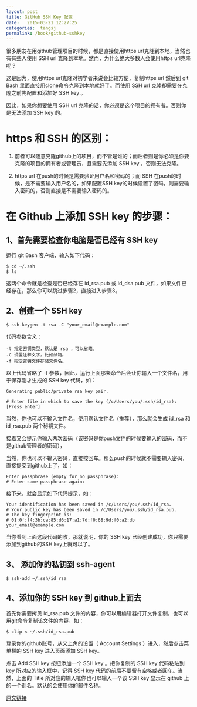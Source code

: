 ```yaml
---
layout: post
title: GitHub SSH Key 配置
date:   2015-03-21 12:27:25
categories:  tangsj
permalink: /book/github-sshkey
---
```


很多朋友在用github管理项目的时候，都是直接使用https url克隆到本地，当然也有有些人使用 SSH url 克隆到本地。然而，为什么绝大多数人会使用https url克隆呢？

这是因为，使用https url克隆对初学者来说会比较方便，复制https url 然后到 git Bash 里面直接用clone命令克隆到本地就好了。而使用 SSH url 克隆却需要在克隆之前先配置和添加好 SSH key 。

因此，如果你想要使用 SSH url 克隆的话，你必须是这个项目的拥有者。否则你是无法添加 SSH key 的。

https 和 SSH 的区别：
===

1. 前者可以随意克隆github上的项目，而不管是谁的；而后者则是你必须是你要克隆的项目的拥有者或管理员，且需要先添加 SSH key ，否则无法克隆。

2. https url 在push的时候是需要验证用户名和密码的；而 SSH 在push的时候，是不需要输入用户名的，如果配置SSH key的时候设置了密码，则需要输入密码的，否则直接是不需要输入密码的。

**在 Github 上添加 SSH key 的步骤：**
===

1、首先需要检查你电脑是否已经有 SSH key
---

运行 git Bash 客户端，输入如下代码：

	$ cd ~/.ssh
	$ ls

这两个命令就是检查是否已经存在 id_rsa.pub 或 id_dsa.pub 文件，如果文件已经存在，那么你可以跳过步骤2，直接进入步骤3。

2、创建一个 SSH key 
---

	$ ssh-keygen -t rsa -C "your_email@example.com"

代码参数含义：

	-t 指定密钥类型，默认是 rsa ，可以省略。
	-C 设置注释文字，比如邮箱。
	-f 指定密钥文件存储文件名。

以上代码省略了 -f 参数，因此，运行上面那条命令后会让你输入一个文件名，用于保存刚才生成的 SSH key 代码，如：

	Generating public/private rsa key pair.

	# Enter file in which to save the key (/c/Users/you/.ssh/id_rsa): [Press enter]

当然，你也可以不输入文件名，使用默认文件名（推荐），那么就会生成 id_rsa 和 id_rsa.pub 两个秘钥文件。

 
接着又会提示你输入两次密码（该密码是你push文件的时候要输入的密码，而不是github管理者的密码），

当然，你也可以不输入密码，直接按回车。那么push的时候就不需要输入密码，直接提交到github上了，如：

	Enter passphrase (empty for no passphrase): 
	# Enter same passphrase again:

接下来，就会显示如下代码提示，如：

	Your identification has been saved in /c/Users/you/.ssh/id_rsa.
	# Your public key has been saved in /c/Users/you/.ssh/id_rsa.pub.
	# The key fingerprint is:
	# 01:0f:f4:3b:ca:85:d6:17:a1:7d:f0:68:9d:f0:a2:db your_email@example.com

当你看到上面这段代码的收，那就说明，你的 SSH key 已经创建成功，你只需要添加到github的SSH key上就可以了。

3、 添加你的私钥到 ssh-agent
---
	$ ssh-add ~/.ssh/id_rsa

4、添加你的 SSH key 到 github上面去
---

首先你需要拷贝 id_rsa.pub 文件的内容，你可以用编辑器打开文件复制，也可以用git命令复制该文件的内容，如：

	$ clip < ~/.ssh/id_rsa.pub

登录你的github账号，从又上角的设置（ Account Settings ）进入，然后点击菜单栏的 SSH key 进入页面添加 SSH key。

点击 Add SSH key 按钮添加一个 SSH key 。把你复制的 SSH key 代码粘贴到 key 所对应的输入框中，记得 SSH key 代码的前后不要留有空格或者回车。当然，上面的 Title 所对应的输入框你也可以输入一个该 SSH key 显示在 github 上的一个别名。默认的会使用你的邮件名称。

[原文链接](http://jingyan.baidu.com/article/63f236280f7e750209ab3d60.html)
